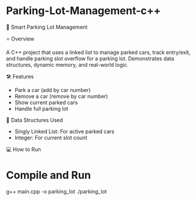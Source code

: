 # Parking-Lot-Management-c++

🚗 Smart Parking Lot Management

⭐ Overview

A C++ project that uses a linked list to manage parked cars, track entry/exit, and handle parking slot overflow for a parking lot. Demonstrates data structures, dynamic memory, and real-world logic.

🛠 Features

- Park a car (add by car number)
- Remove a car (remove by car number)
- Show current parked cars
- Handle full parking lot

📂 Data Structures Used

- Singly Linked List: For active parked cars
- Integer: For current slot count

💻 How to Run

# Compile and Run

g++ main.cpp -o parking_lot
./parking_lot
